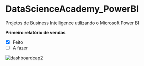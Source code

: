 # DataScienceAcademy_PowerBI

Projetos de Business Intelligence utilizando o Microsoft Power BI

**Primeiro relatório de vendas**
- [x] Feito
- [ ] A fazer

![dashboardcap2](https://user-images.githubusercontent.com/41654616/99276200-2b3b7400-280b-11eb-9ba3-d6b4ba72515a.png)
